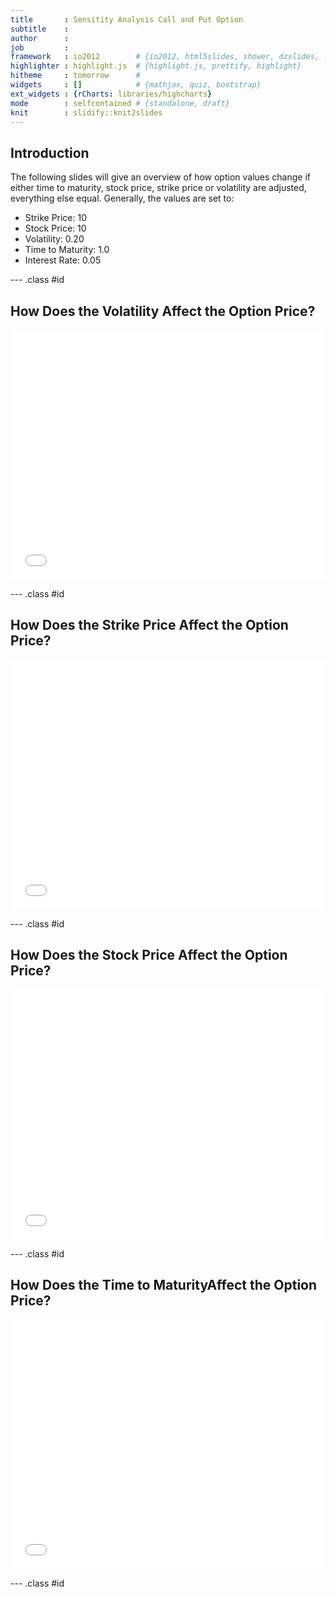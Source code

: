 ```yaml
---
title       : Sensitity Analysis Call and Put Option
subtitle    : 
author      : 
job         : 
framework   : io2012        # {io2012, html5slides, shower, dzslides, ...}
highlighter : highlight.js  # {highlight.js, prettify, highlight}
hitheme     : tomorrow      # 
widgets     : []            # {mathjax, quiz, bootstrap}
ext_widgets : {rCharts: libraries/highcharts}
mode        : selfcontained # {standalone, draft}
knit        : slidify::knit2slides
---
```







## Introduction

The following slides will give an overview of how option values change if either time to maturity, stock price, strike price or volatility are adjusted, everything else equal.
Generally, the values are set to:
* Strike Price: 10
* Stock Price: 10
* Volatility: 0.20
* Time to Maturity: 1.0
* Interest Rate: 0.05

--- .class #id 

## How Does the Volatility Affect the Option Price?

<iframe src=' assets/fig/chartVola-1.html ' scrolling='no' frameBorder='0' seamless class='rChart highcharts ' id=iframe- chartd6594e6c8e8a ></iframe> <style>iframe.rChart{ width: 100%; height: 400px;}</style>

--- .class #id 

## How Does the Strike Price Affect the Option Price?

<iframe src=' assets/fig/chartStrike-1.html ' scrolling='no' frameBorder='0' seamless class='rChart highcharts ' id=iframe- chartd65939022e3f ></iframe> <style>iframe.rChart{ width: 100%; height: 400px;}</style>

--- .class #id 

## How Does the Stock Price Affect the Option Price?

<iframe src=' assets/fig/chartStock-1.html ' scrolling='no' frameBorder='0' seamless class='rChart highcharts ' id=iframe- chartd6593e2a4756 ></iframe> <style>iframe.rChart{ width: 100%; height: 400px;}</style>

--- .class #id 

## How Does the Time to MaturityAffect the Option Price?

<iframe src=' assets/fig/chartTTM-1.html ' scrolling='no' frameBorder='0' seamless class='rChart highcharts ' id=iframe- chartd65949b17efc ></iframe> <style>iframe.rChart{ width: 100%; height: 400px;}</style>

--- .class #id 

